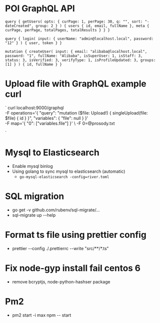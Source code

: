 # POI GraphQL API

`query {
	getUsers(
		opts: {
			curPage: 1,
			perPage: 30,
			q: "",
			sort: "-dateCreated",
			group: 2
		}
	) {
		users {
			id,
			email,
			fullName
		},
		meta {
			curPage,
			perPage,
			totalPages,
			totalResults
		}
	}
}`

`query {
	login(
		input: {
			userName: "admin@localhost.local",
			password: "12"
		}
	) {
		user,
		token
	}
}`

`mutation {
	createUser(
		input: {
			email: "alibaba@localhost.local",
			password: "1",
			fullName: "Alibaba",
			isSuperUser: 1,
			isStaff: 3,
			status: 3,
			isVerified: 3,
			verifyType: 1,
			isProfileUpdated: 3,
			groups: [1]
		}
	) {
		id,
		fullName
	}
}
`

# Upload file with GraphQL example curl

`
	curl localhost:9000/graphql \
	-F operations='{ "query": "mutation ($file: Upload!) { singleUpload(file: $file) { id } }", "variables": { "file": null } }' \
	-F map='{ "0": ["variables.file"] }' \ -F 0=@prosody.txt

`

# Mysql to Elasticsearch

- Enable mysql binlog
- Using golang to sync mysql to elasticsearch (automatic)
	- `go-mysql-elasticsearch -config=river.toml`

# SQL migration

- go get -v github.com/rubenv/sql-migrate/...
- sql-migrate up --help

# Format ts file using prettier config

- prettier --config ./.prettierrc --write "src/**/*.ts"

# Fix node-gyp install fail centos 6

- remove bcryptjs, node-python-hashser package

# Pm2

- pm2 start -i max npm -- start
